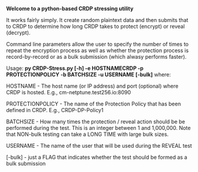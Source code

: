**Welcome to a python-based CRDP stressing utility**

It works fairly simply.  It create random plaintext data and then submits that to CRDP to determine how long CRDP takes to protect (encrypt) or reveal (decrypt).

Command line parameters allow the user to specify the number of times to repeat the encryption process as well as whether the protection process is record-by-record or 
as a bulk submission (which alwasy performs faster).

Usage:
**py CRDP-Stress.py [-h] -e HOSTNAMECRDP -p PROTECTIONPOLICY -b BATCHSIZE -u USERNAME [-bulk]** where:

HOSTNAME         - The host name (or IP address) and port (optional) where CRDP is hosted.  E.g., cm-netptune.test256.io:8090

PROTECTIONPOLICY - The name of the Protection Policy that has been defined in CRDP. E.g., CRDP-DP-Policy1

BATCHSIZE        - How many times the protection / reveal action should be be performed during the test.  This is an integer between 1 and 1,000,000.
                   Note that NON-bulk testing can take a LONG TIME with large bulk sizes.
                   
USERNAME         - The name of the user that will be used during the REVEAL test

[-bulk]          - just a FLAG that indicates whether the test should be formed as a bulk submission

